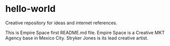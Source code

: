 # hello-world
Creative repository for ideas and internet references.

This is Empire Space first README.md file.
Empire Space is a Creative MKT Agency base in Mexico City.
Stryker Jones is its lead creative artist.
